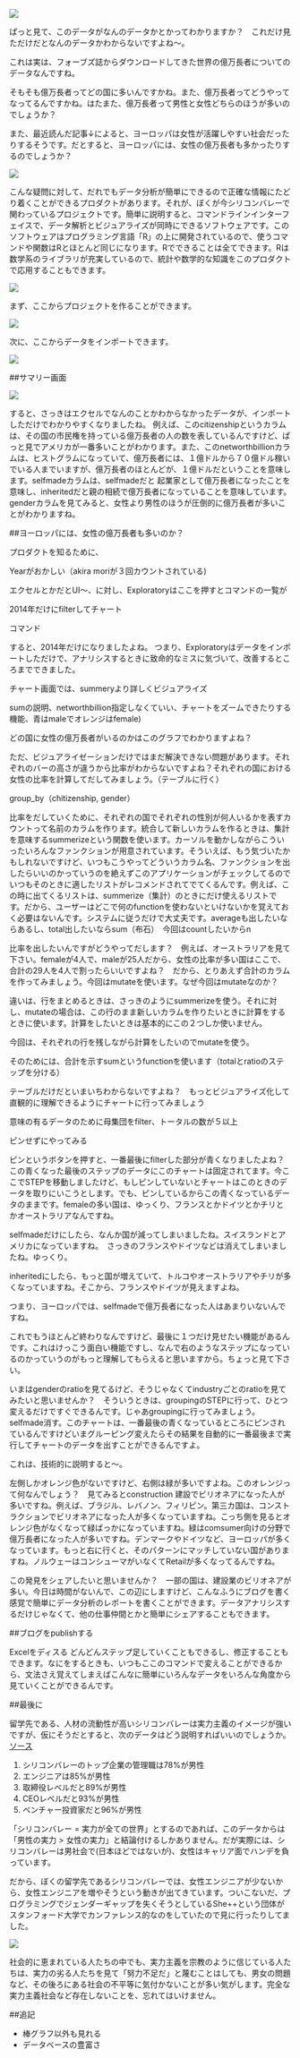 ![](images/excel-difficult.png)


ぱっと見て、このデータがなんのデータかとかってわかりますか？　これだけ見ただけだとなんのデータかわからないですよね〜。

これは実は、フォーブズ誌からダウンロードしてきた世界の億万長者についてのデータなんですね。

そもそも億万長者ってどの国に多いんですかね。また、億万長者ってどうやってなってるんですかね。はたまた、億万長者って男性と女性どちらのほうが多いのでしょうか？

また、最近読んだ記事↓によると、ヨーロッパは女性が活躍しやすい社会だったりするそうです。だとすると、ヨーロッパには、女性の億万長者も多かったりするのでしょうか？


![](images/europe-female.png)


こんな疑問に対して、だれでもデータ分析が簡単にできるので正確な情報にたどり着くことができるプロダクトがあります。それが、ぼくが今シリコンバレーで関わっているプロジェクトです。簡単に説明すると、コマンドラインインターフェイスで、データ解析とビジュアライズが同時にできるソフトウェアです。このソフトウェアはプログラミング言語「R」の上に開発されているので、使うコマンドや関数はRとほとんど同じになります。Rでできることは全てできます。Rは数学系のライブラリが充実しているので、統計や数学的な知識をこのプロダクトで応用することもできます。


![](images/exploratory.lp.png)


まず、ここからプロジェクトを作ることができます。

![](images/create-project.png)

次に、ここからデータをインポートできます。

![](images/import.png)


##サマリー画面

![](images/summary-billionaire.png)


すると、さっきはエクセルでなんのことかわからなかったデータが、インポートしただけでわかりやすくなりましたね。
例えば、このcitizenshipというカラムは、その国の市民権を持っている億万長者の人の数を表しているんですけど、ぱっと見でアメリカが一番多いことがわかります。また、このnetworthbillionカラムは、ヒストグラムになっていて、億万長者には、１億ドルから７０億ドル稼いでいる人までいますが、億万長者のほとんどが、１億ドルだということを意味します。selfmadeカラムは、selfmadeだと 起業家として億万長者になったことを意味し、inheritedだと親の相続で億万長者になっていることを意味しています。genderカラムを見てみると、女性より男性のほうが圧倒的に億万長者が多いことがわかりますね。


##ヨーロッパには、女性の億万長者も多いのか？

プロダクトを知るために、

Yearがおかしい（akira moriが３回カウントされている)


エクセルとかだとUI〜、に対し、Exploratoryはここを押すとコマンドの一覧が


2014年だけにfilterしてチャート

コマンド

すると、2014年だけになりましたよね。
つまり、Exploratoryはデータをインポートしただけで、アナリシスするときに致命的なミスに気づいて、改善するところまでできました。

チャート画面では、summeryより詳しくビジュアライズ

sumの説明、networthbillion指定しなくていい、チャートをズームできたりする機能、青はmaleでオレンジはfemale)

どの国に女性の億万長者がいるのかはこのグラフでわかりますよね？



ただ、ビジュアライゼーションだけではまだ解決できない問題があります。それぞれのバーの高さが違うから比率がわからないですよね？それぞれの国における女性の比率を計算してだしてみましょう。（テーブルに行く）


group_by（chitizenship, gender）


比率をだしていくために、それぞれの国でそれぞれの性別が何人いるかを表すカウントって名前のカラムを作ります。統合して新しいカラムを作るときは、集計を意味するsummerizeという関数を使います。カーソルを動かしながらこういったいろんなファンクションが用意されています。そういえば、もう気づいたかもしれないですけど、いつもこうやってどういうカラム名、ファンクションを出したらいいのかっていうのを絶えずこのアプリケーションがチェックしてるのでいつもそのときに適したリストがレコメンドされてでてくるんです。例えば、この時に出てくるリストは、summerize（集計）のときにだけ使えるリストです。だから、ユーザーはどこで何のfunctionを使わないといけないかを覚えておく必要はないんです。システムに従うだけで大丈夫です。averageも出したいならあるし、total出したいならsum（布石）　今回はcountしたいからn


比率を出したいんですがどうやってだします？　例えば、オーストラリアを見て下さい。femaleが4人で、maleが25人だから、女性の比率が多い国はここで、合計の29人を4人で割ったらいいですよね？　だから、とりあえず合計のカラムを作ってみましょう。今回はmutateを使います。なぜ今回はmutateなのか？

違いは、行をまとめるときは、さっきのようにsummerizeを使う。それに対し、mutateの場合は、この行のまま新しいカラムを作りたいときに計算をするときに使います。計算をしたいときは基本的にこの２つしか使いません。

今回は、それぞれの行を残しながら計算をしたいのでmutateを使う。

そのためには、合計を示すsumというfunctionを使います（totalとratioのステップを分ける）

テーブルだけだといまいちわからないですよね？　もっとビジュアライズ化して直観的に理解できるようにチャートに行ってみましょう

意味の有るデータのために母集団をfilter、トータルの数が５以上

ピンせずにやってみる

ピンというボタンを押すと、一番最後にfilterした部分が青くなりましたよね？この青くなった最後のステップのデータにこのチャートは固定されてます。今ここでSTEPを移動しましたけど、もしピンしていないとチャートはこのときのデータを取りにいこうとします。でも、ピンしているからこの青くなっているデータのままです。femaleの多い国は、ゆっくり、フランスとかドイツとかチリとかオーストラリアなんですね。

selfmadeだけにしたら、なんか国が減ってしまいましたね。スイスランドとアメリカになっていますね。　さっきのフランスやドイツなどは消えてしまいましたね。ゆっくり。

inheritedにしたら、もっと国が増えていて、トルコやオーストラリアやチリが多くなっていますね。そこから、フランスやドイツが見えますよね。

つまり、ヨーロッパでは、selfmadeで億万長者になった人はあまりいないんですね。


これでもうほとんど終わりなんですけど、最後に１つだけ見せたい機能があるんです。これはけっこう面白い機能ですし、なんで右のようなステップになっているのかっていうのがもっと理解してもらえると思いますから。ちょっと見て下さい。

いまはgenderのratioを見てるけど、そうじゃなくてindustryごとのratioを見てみたいと思いませんか？　そういうときは、groupingのSTEPに行って、ひとつ変えるだけですぐできるんです。じゃあgroupingに行ってみましょう。selfmade消す。このチャートは、一番最後の青くなっているところにピンされているんですけどいまグルーピング変えたらその結果を自動的に一番最後まで実行してチャートのデータを出すことができるんですよ。

これは、技術的に説明すると〜。


左側しかオレンジ色がないですけど、右側は緑が多いですよね。このオレンジって何なんでしょう？　見てみるとconstruction 建設でビリオネアになった人が多いですね。例えば、ブラジル、レバノン、フィリピン。第三カ国は、コンストラクションでビリオネアになった人が多くなっていますね。こっち側を見るとオレンジ色がなくなって緑ばっかになっていますね。緑はcomsumer向けの分野で億万長者になった人が多いですね。デンマークやドイツなど、ヨーロッパが多くなっています。もっと右に行くと、そのパターンにマッチしていない国がありますね。ノルウェーはコンシューマがいなくてRetailが多くなってるんですね。

この発見をシェアしたいと思いませんか？　一部の国は、建設業のビリオネアが多い。今日は時間がないんで、この辺にしますけど、こんなふうにブログを書く感覚で簡単にデータ分析のレポートを書くことができます。データアナリシスするだけじゃなくて、他の仕事仲間とかと簡単にシェアすることもできます。

##ブログをpublishする

Excelをディスる
どんどんステップ足していくこともできるし、修正することもできます。なにをするときも、いつもここのコマンドで変えることができるから、文法さえ覚えてしまえばこんなに簡単にいろんなデータをいろんな角度から見ていくことができるんです。






























##最後に

留学先である、人材の流動性が高いシリコンバレーは実力主義のイメージが強いですが、仮にそうだとすると、次のデータはどう説明すればいいのでしょうか。[ソース](https://medium.com/diversify-tech/i-m-a-white-guy-in-silicon-valley-and-i-m-done-buying-the-meritocracy-myth-2cc0ef9f9b60#.lql629j9y)

1. シリコンバレーのトップ企業の管理職は78%が男性
2. エンジニアは85%が男性
3. 取締役レベルだと89%が男性
4. CEOレベルだと93%が男性
5. ベンチャー投資家だと96%が男性　


「シリコンバレー = 実力が全ての世界」とするのであれば、このデータからは「男性の実力 > 女性の実力」と結論付けるしかありません。だが実際には、シリコンバレーは男社会で(日本ほどではないが)、女性はキャリア面でハンデを負っています。


だから、ぼくの留学先であるシリコンバレーでは、女性エンジニアが少ないから、女性エンジニアを増やそうという動きが出てきています。ついこないだ、プログラミングでジェンダーギャップを失くそうとしているShe++という団体がスタンフォード大学でカンファレンス的なのをしていたので見に行ったりしてました。


![](images/she++.png)


社会的に恵まれている人たちの中でも、実力主義を宗教のように信じている人たちは、実力の劣る人たちを見て「努力不足だ」と蔑むことはしても、男女の問題など、その後ろにある社会の不平等に気付かないことが多い気がします。完全な実力主義社会など存在しないことを、忘れてはいけません。



##追記

- 棒グラフ以外も見れる
- データベースの豊富さ

